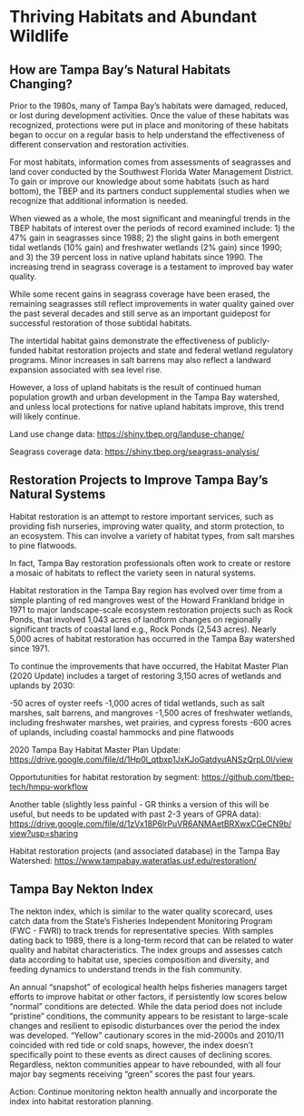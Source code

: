 # Thriving Habitats and Abundant Wildlife

## How are Tampa Bay’s Natural Habitats Changing?

Prior to the 1980s, many of Tampa Bay’s habitats were damaged, reduced, or lost during development activities. Once the value of these habitats was recognized, protections were put in place and monitoring of these habitats began to occur on a regular basis to help understand the effectiveness of different conservation and restoration activities.

For most habitats, information comes from assessments of seagrasses and land cover conducted by the Southwest Florida Water Management District. To gain or improve our knowledge about some habitats (such as hard bottom), the TBEP and its partners conduct supplemental studies when we recognize that additional information is needed.

When viewed as a whole, the most significant and meaningful trends in the TBEP habitats of interest over the periods of record examined include: 1) the 47% gain in seagrasses since 1988; 2) the slight gains in both emergent tidal wetlands (10% gain) and freshwater wetlands (2% gain) since 1990; and 3) the 39 percent loss in native upland habitats since 1990. The increasing trend in seagrass coverage is a testament to improved bay water quality.

While some recent gains in seagrass coverage have been erased, the remaining seagrasses still reflect improvements in water quality gained over the past several decades and still serve as an important guidepost for successful restoration of those subtidal habitats.

The intertidal habitat gains demonstrate the effectiveness of publicly-funded habitat restoration projects and state and federal wetland regulatory programs. Minor increases in salt barrens may also reflect a landward expansion associated with sea level rise. 

However, a loss of upland habitats is the result of continued human population growth and urban development in the Tampa Bay watershed, and unless local protections for native upland habitats improve, this trend will likely continue.

Land use change data: https://shiny.tbep.org/landuse-change/

Seagrass coverage data: https://shiny.tbep.org/seagrass-analysis/

## Restoration Projects to Improve Tampa Bay’s Natural Systems

Habitat restoration is an attempt to restore important services, such as providing fish nurseries, improving water quality, and storm protection, to an ecosystem. This can involve a variety of habitat types, from salt marshes to pine flatwoods. 

In fact, Tampa Bay restoration professionals often work to create or restore a mosaic of habitats to reflect the variety seen in natural systems.

Habitat restoration in the Tampa Bay region has evolved over time from a simple planting of red mangroves west of the Howard Frankland bridge in 1971 to major landscape-scale ecosystem restoration projects such as Rock Ponds, that involved 1,043 acres of landform changes on regionally significant tracts of coastal land e.g., Rock Ponds (2,543 acres). Nearly 5,000 acres of habitat restoration has occurred in the Tampa Bay watershed since 1971. 

To continue the improvements that have occurred, the Habitat Master Plan (2020 Update) includes a target of restoring 3,150 acres of wetlands and uplands by 2030:

-50 acres of oyster reefs
-1,000 acres of tidal wetlands, such as salt marshes, salt barrens, and mangroves
-1,500 acres of freshwater wetlands, including freshwater marshes, wet prairies, and cypress forests
-600 acres of uplands, including coastal hammocks and pine flatwoods

2020 Tampa Bay Habitat Master Plan Update: https://drive.google.com/file/d/1Hp0l_qtbxp1JxKJoGatdyuANSzQrpL0I/view

Opportutunities for habitat restoration by segment: https://github.com/tbep-tech/hmpu-workflow

Another table (slightly less painful - GR thinks a version of this will be useful, but needs to be updated with past 2-3 years of GPRA data): https://drive.google.com/file/d/1zVx18P6lrPuVR6ANMAetBRXwxCGeCN9b/view?usp=sharing 

Habitat restoration projects (and associated database) in the Tampa Bay Watershed: https://www.tampabay.wateratlas.usf.edu/restoration/

## Tampa Bay Nekton Index

The nekton index, which is similar to the water quality scorecard, uses catch data from the State’s Fisheries Independent Monitoring Program (FWC - FWRI) to track trends for representative species. With samples dating back to 1989, there is a long-term record that can be related to water quality and habitat characteristics. The index groups and assesses catch data according to habitat use, species composition and diversity, and feeding dynamics to understand trends in the fish community.

An annual “snapshot” of ecological health helps fisheries managers target efforts to improve habitat or other factors, if persistently low scores below “normal” conditions are detected. While the data period does not include “pristine” conditions, the community appears to be resistant to large-scale changes and resilient to episodic disturbances over the period the index was developed. “Yellow” cautionary scores in the mid-2000s and 2010/11 coincided with red tide or cold snaps, however, the index doesn’t specifically point to these events as direct causes of declining scores. Regardless, nekton communities appear to have rebounded, with all four major bay segments receiving “green” scores the past four years.

Action: Continue monitoring nekton health annually and incorporate the index into habitat restoration planning.
